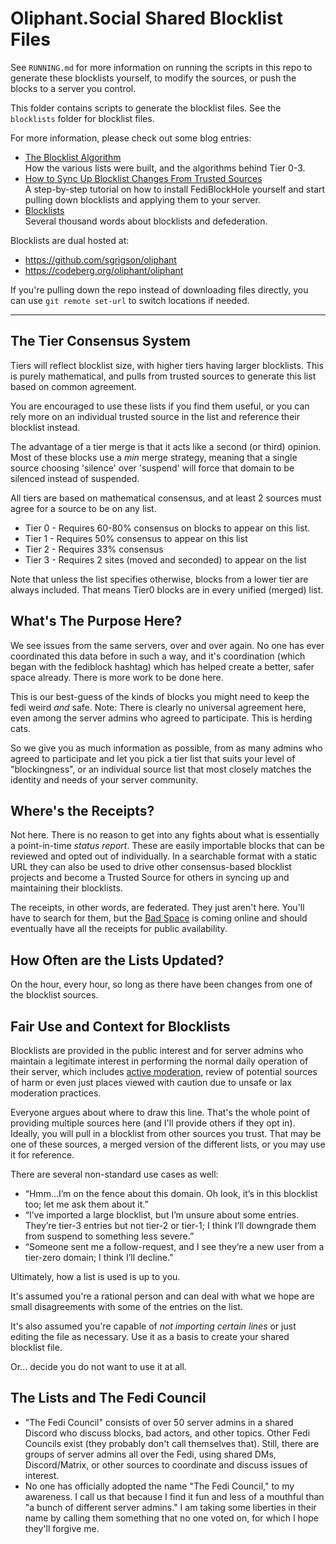 # Oliphant.Social Shared Blocklist Files

See `RUNNING.md` for more information on running the scripts in this repo to generate these blocklists yourself, to modify the sources, or push the blocks to a server you control.

This folder contains scripts to generate the blocklist files. See the `blocklists` folder for blocklist files.

For more information, please check out some blog entries:

* [The Blocklist Algorithm](https://writer.oliphant.social/oliphant/the-blocklist-algorithm)  
How the various lists were built, and the algorithms behind Tier 0-3.
* [How to Sync Up Blocklist Changes From Trusted Sources](https://writer.oliphant.social/oliphant/how-to-sync-up-blocklist-changes-from-trusted-sources)  
A step-by-step tutorial on how to install FediBlockHole yourself and start pulling down blocklists and applying them to your server.
* [Blocklists](https://writer.oliphant.social/oliphant/blocklists)  
Several thousand words about blocklists and defederation.

Blocklists are dual hosted at:

* https://github.com/sgrigson/oliphant
* https://codeberg.org/oliphant/oliphant


If you're pulling down the repo instead of downloading files directly, you can use `git remote set-url` to switch locations if needed.

---
## The Tier Consensus System

Tiers will reflect blocklist size, with higher tiers having larger blocklists. This is purely mathematical, and pulls from trusted sources to generate this list based on common agreement.

You are encouraged to use these lists if you find them useful, or you can rely more on an individual trusted source in the list and reference their blocklist instead.

The advantage of a tier merge is that it acts like a second (or third) opinion. Most of these blocks use a *min* merge strategy, meaning that a single source choosing 'silence' over 'suspend' will force that domain to be silenced instead of suspended. 

All tiers are based on mathematical consensus, and at least 2 sources must agree for a source to be on any list.

* Tier 0 - Requires 60-80% consensus on blocks to appear on this list.
* Tier 1 - Requires 50% consensus to appear on this list
* Tier 2 - Requires 33% consensus
* Tier 3 - Requires 2 sites (moved and seconded) to appear on the list

Note that unless the list specifies otherwise, blocks from a lower tier are always included. That means Tier0 blocks are in every unified (merged) list.

## What's The Purpose Here?

We see issues from the same servers, over and over again. No one has ever coordinated this data before in such a way, and it's coordination (which began with the fediblock hashtag) which has helped create a better, safer space already. There is more work to be done here.

This is our best-guess of the kinds of blocks you might need to keep the fedi weird *and* safe. Note: There is clearly no universal agreement here, even among the server admins who agreed to participate. This is herding cats.

So we give you as much information as possible, from as many admins who agreed to participate and let you pick a tier list that suits your level of "blockingness", or an individual source list that most closely matches the identity and needs of your server community.

## Where's the Receipts?

Not here. There is no reason to get into any fights about what is essentially a point-in-time *status report*. These are easily importable blocks that can be reviewed and opted out of individually. In a searchable format with a static URL they can also be used to drive other consensus-based blocklist projects and become a Trusted Source for others in syncing up and maintaining their blocklists.

The receipts, in other words, are federated. They just aren't here. You'll have to search for them, but the [Bad Space](https://thebad.space/about) is coming online and should eventually have all the receipts for public availability.

## How Often are the Lists Updated?

On the hour, every hour, so long as there have been changes from one of the blocklist sources.

## Fair Use and Context for Blocklists

Blocklists are provided in the public interest and for server admins who maintain a legitimate interest in performing the normal daily operation of their server, which includes [active moderation](https://joinmastodon.org/covenant), review of potential sources of harm or even just places viewed with caution due to unsafe or lax moderation practices.

Everyone argues about where to draw this line. That's the whole point of providing multiple sources here (and I'll provide others if they opt in). Ideally, you will pull in a blocklist from other sources you trust. That may be one of these sources, a merged version of the different lists, or you may use it for reference.

There are several non-standard use cases as well:

* “Hmm...I’m on the fence about this domain. Oh look, it’s in this blocklist too; let me ask them about it.”
* “I’ve imported a large blocklist, but I’m unsure about some entries. They’re tier-3 entries but not tier-2  or tier-1; I think I’ll downgrade them from suspend to something less severe.”
* “Someone sent me a follow-request, and I see they’re a new user from a tier-zero domain; I think I’ll decline.”

Ultimately, how a list is used is up to you.

It's assumed you're a rational person and can deal with what we hope are small disagreements with some of the entries on the list. 

It's also assumed you're capable of *not importing certain lines* or just editing the file as necessary. Use it as a basis to create your shared blocklist file. 

Or... decide you do not want to use it at all.

## The Lists and The Fedi Council

* "The Fedi Council" consists of over 50 server admins in a shared Discord who discuss blocks, bad actors, and other topics. Other Fedi Councils exist (they probably don't call themselves that). Still, there are groups of server admins all over the Fedi, using shared DMs, Discord/Matrix, or other sources to coordinate and discuss issues of interest.
* No one has officially adopted the name "The Fedi Council," to my awareness. I call us that because I find it fun and less of a mouthful than "a bunch of different server admins." I am taking some liberties in their name by calling them something that no one voted on, for which I hope they'll forgive me. 
